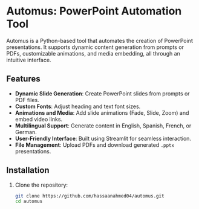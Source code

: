 # Automus: PowerPoint Automation Tool

Automus is a Python-based tool that automates the creation of PowerPoint presentations. It supports dynamic content generation from prompts or PDFs, customizable animations, and media embedding, all through an intuitive interface.

## Features

- **Dynamic Slide Generation**: Create PowerPoint slides from prompts or PDF files.
- **Custom Fonts**: Adjust heading and text font sizes.
- **Animations and Media**: Add slide animations (Fade, Slide, Zoom) and embed video links.
- **Multilingual Support**: Generate content in English, Spanish, French, or German.
- **User-Friendly Interface**: Built using Streamlit for seamless interaction.
- **File Management**: Upload PDFs and download generated `.pptx` presentations.

## Installation

1. Clone the repository:
   ```bash
   git clone https://github.com/hassaanahmed04/automus.git
   cd automus
